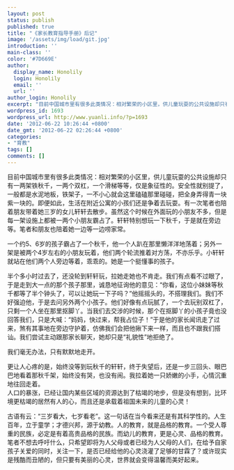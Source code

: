 ```yaml
---
layout: post
status: publish
published: true
title: "《家长教育指导手册》后记"
image: '/assets/img/load/git.jpg'
introduction: ''
main-class: ''
color: '#7D669E'
author:
  display_name: Honolily
  login: Honolily
  email: ''
  url: ''
author_login: Honolily
excerpt: "目前中国城市里有很多此类情况：相对繁荣的小区里，供儿童玩耍的公共设施却只有一两架铁秋千，一两个双杠，一个滑梯等等，仅是象征性的。安全性就别提了，一般都是水泥地板，铁架子，一不小心就会这里磕磕那里碰碰，把全身弄得青一块紫一块的。即便如此，生活在附近公寓的小孩们还是争着去玩耍。有一次笔者也陪着朋友带着她三岁的女儿轩轩去散步。虽然这个时候在外面玩的小朋友不多，但是每一架设施上都被一两个小朋友霸占了。轩轩特别想玩一下秋千，于是就在旁边等。笔者和朋友也陪着她一边等一边唠家常。\n\n\t一个约5、6岁的孩子霸占了一个秋千，他一个人趴在那里懒洋洋地荡着；另外一架是被两个4岁左右的小朋友玩着，他们两个轮流推着对方荡，不亦乐乎。小轩轩就站在他们两个人旁边等着，乖乖的。她是一个挺懂事的孩子。"
wordpress_id: 1693
wordpress_url: http://www.yuanli.info/?p=1693
date: '2012-06-22 10:26:44 +0800'
date_gmt: '2012-06-22 02:26:44 +0800'
categories:
- "育教"
tags: []
comments: []
---
```

<p>目前中国城市里有很多此类情况：相对繁荣的小区里，供儿童玩耍的公共设施却只有一两架铁秋千，一两个双杠，一个滑梯等等，仅是象征性的。安全性就别提了，一般都是水泥地板，铁架子，一不小心就会这里磕磕那里碰碰，把全身弄得青一块紫一块的。即便如此，生活在附近公寓的小孩们还是争着去玩耍。有一次笔者也陪着朋友带着她三岁的女儿轩轩去散步。虽然这个时候在外面玩的小朋友不多，但是每一架设施上都被一两个小朋友霸占了。轩轩特别想玩一下秋千，于是就在旁边等。笔者和朋友也陪着她一边等一边唠家常。</p>
<p>	一个约5、6岁的孩子霸占了一个秋千，他一个人趴在那里懒洋洋地荡着；另外一架是被两个4岁左右的小朋友玩着，他们两个轮流推着对方荡，不亦乐乎。小轩轩就站在他们两个人旁边等着，乖乖的。她是一个挺懂事的孩子。<a id="more"></a><a id="more-1693"></a></p>
<p>	半个多小时过去了，还没轮到轩轩玩，拉她走她也不肯走。我们有点看不过眼了，于是走到大一点的那个孩子那里，诚恳地征询他的意见：&ldquo;你看，这位小妹妹等秋千都等了半个钟头了，可以让她玩一下子吗？&rdquo;他摇摇头的，不搭理我们。我们不好强迫他，于是去问另外两个小孩子。他们好像有点玩腻了，一个去玩别双杠了，只剩一个人坐在那里抠脚丫。当我们去交涉的时候，那个在抠脚丫的小孩子竟也没回答我们，只是大喊：&ldquo;妈妈，快过来，帮我占位子！&rdquo;于是他的家长闻讯走了过来，煞有其事地在旁边守护着，仿佛我们会把他揪下来一样，而且也不跟我们搭讪。我们尝试主动跟那家长聊天，她却只是&ldquo;礼貌性&rdquo;地拒绝了。</p>
<p>	我们毫无办法，只有默默地走开。</p>
<p>	更让人心疼的是，始终没等到玩秋千的轩轩，终于失望后，还是一步三回头、眼巴巴地看着那秋千架，始终没有哭，也没有闹。我拉着她一只娇嫩的小手，心情沉重地往回走着。<br />
	人口的暴涨，已经让国内某些区域的资源达到了枯竭的地步，但是没有想到，比环境更枯竭的居然有人的心，而且还是承载着祖国未来的儿童的心灵！ </p>
<p>	古语有云：&ldquo;三岁看大，七岁看老&rdquo;。这一句话在当今看来还是有其科学性的。人生百年，立于童学；才德兴邦，源于幼教。人的教育，就是品格的教育。一个受人尊重的民族，必定是有着高贵品格的民族。而幼儿的教育，更是心灵、品格的教育。笔者不想去呼吁什么，只希望即将为人父母或者已经为人父母的人们，在给予自家孩子关爱的同时，关注一下，是否已经给他的心灵浇灌了足够的甘霖了？或许现实是残酷而丑陋的，但只要有美丽的心灵，世界就会变得温馨而美好起来。</p>
